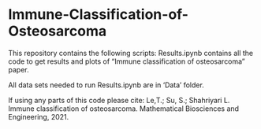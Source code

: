 # Immune-Classification-of-Osteosarcoma

This repository contains the following scripts:
Results.ipynb contains all the code to get results and plots of “Immune classification of osteosarcoma” paper.

All data sets needed to run Results.ipynb are in ‘Data’ folder.

If using any parts of this code please cite:
Le,T.; Su, S.; Shahriyari L. Immune classification of osteosarcoma. Mathematical Biosciences and Engineering, 2021.
